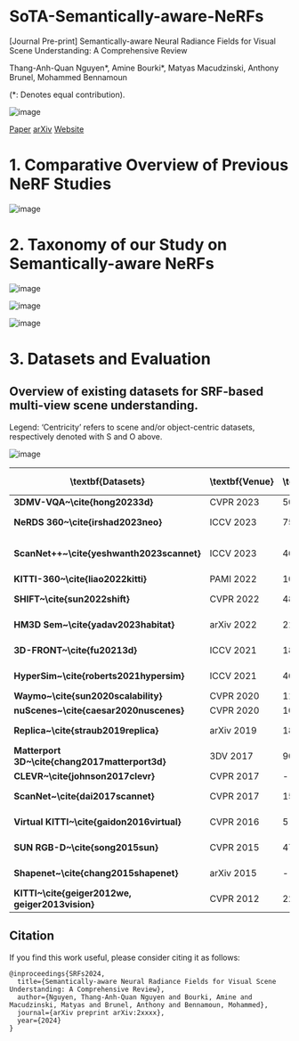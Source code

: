 # SoTA-Semantically-aware-NeRFs
[Journal Pre-print] Semantically-aware Neural Radiance Fields for Visual Scene Understanding: A Comprehensive Review

Thang-Anh-Quan Nguyen*, Amine Bourki*, Matyas Macudzinski, Anthony Brunel, Mohammed Bennamoun

(*: Denotes equal contribution).

![image](https://github.com/abourki/SoTA-Semantically-aware-NeRFs/assets/12202074/89ed66ae-7f9c-4bec-a388-ad7a5fd650c9)

[Paper]() [arXiv](https://arxiv.org/) [Website](https://arxiv.org/)



# 1. Comparative Overview of Previous NeRF Studies

![image](https://github.com/abourki/SoTA-Semantically-aware-NeRFs/assets/12202074/84cec94a-6c82-4307-b8c7-20dc37d0ea16)


# 2. Taxonomy of our Study on Semantically-aware NeRFs

![image](https://github.com/abourki/SoTA-Semantically-aware-NeRFs/assets/12202074/b321080b-3282-4f94-b528-9f8959057778)

![image](https://github.com/abourki/SoTA-Semantically-aware-NeRFs/assets/12202074/9bf9ee8f-a8fb-4aff-bf51-05399a001e44)


![image](https://github.com/abourki/SoTA-Semantically-aware-NeRFs/assets/12202074/fff8b4a2-917f-4fde-9d53-04cc52f3eb34)


# 3. Datasets and Evaluation

## Overview of existing datasets for SRF-based multi-view scene understanding.
Legend: ‘Centricity’ refers to scene and/or object-centric datasets, respectively denoted with S and O above.

![image](https://github.com/abourki/SoTA-Semantically-aware-NeRFs/assets/12202074/71ae6de8-ad3e-4015-aebb-05d998879cfd)





| **\textbf{Datasets}**                           | **\textbf{Venue}** | **\textbf{\#Scenes}** | **\textbf{\#Imgs}** | **\textbf{Centricity}** | **\textbf{Type}** | **\textbf{Data Modalities}** | **\textbf{Annotations}**                  | **\textbf{URL}**                                                                        |
|-------------------------------------------------|--------------------|-----------------------|---------------------|-------------------------|-------------------|------------------------------|-------------------------------------------|-----------------------------------------------------------------------------------------|
| **3DMV-VQA~\cite{hong20233d}**                  | CVPR 2023          | 5000                  | 600K                | S+O                     | Indoor            | RGB                          | Visual question \                         | [URL](https://vis-www.cs.umass.edu/3d-clr/}{\faLink})          |
| **NeRDS 360~\cite{irshad2023neo}**              | ICCV 2023          | 75                    | 15k                 | S+O                     | Urban             | Synthetic                    | \makecell[l]{3D object boxes              |
| **ScanNet++~\cite{yeshwanth2023scannet}**       | ICCV 2023          | 460                   | 3.7M                | S                       | Indoor            | RGB-D                        | \makecell[l]{2D/3D panoptic segmentation} | \Dhref{https://cy94.github.io/scannetpp/}{\faLink}                                      |
| **KITTI-360~\cite{liao2022kitti}**              | PAMI 2022          | 10                    | 150K                | S+O                     | Urban             | RGB                          | LiDAR                                     | \makecell[l]{2D/3D object boxes                                                         |
| **SHIFT~\cite{sun2022shift}**                   | CVPR 2022          | 4850                  | 2.5M                | S+O                     | Urban             | Synthetic                    | \makecell[l]{2D/3D object boxes           |
| **HM3D Sem~\cite{yadav2023habitat}**            | arXiv 2022         | 216                   | -                   | S                       | Indoor            | Mesh                         | 3D semantic segmentation                  | \Dhref{https://aihabitat.org/datasets/hm3d-semantics/}{\faLink}                         |
| **3D-FRONT~\cite{fu20213d}**                    | ICCV 2021          | 18968                 | -                   | S+O                     | Indoor            | Synthetic                    | 3D semantic segmentation                  | \Dhref{https://tianchi.aliyun.com/specials/promotion/alibaba-3d-scene-dataset}{\faLink} |
| **HyperSim~\cite{roberts2021hypersim}**         | ICCV 2021          | 461                   | 77.4K               | S+O                     | Indoor            | Synthetic                    | \makecell[l]{2D/3D object boxes           |
| **Waymo~\cite{sun2020scalability}**             | CVPR 2020          | 1150                  | 1M                  | S+O                     | Urban             | RGB                          | LiDAR                                     | \makecell[l]{2D/3D object boxes                                                         |
| **nuScenes~\cite{caesar2020nuscenes}**          | CVPR 2020          | 1000                  | 1.4M                | S+O                     | Urban             | RGB                          | LiDAR                                     | \makecell[l]{3D object boxes                                                            |
| **Replica~\cite{straub2019replica}**            | arXiv 2019         | 18                    | -                   | S                       | Indoor            | Mesh                         | 2D/3D panoptic segmentation               | \Dhref{https://github.com/facebookresearch/Replica-Dataset}{\faLink}                    |
| **Matterport 3D~\cite{chang2017matterport3d}**  | 3DV 2017           | 90                    | 194.4K              | S                       | Indoor            | RGB-D                        | 2D/3D panoptic segmentation               | \Dhref{https://niessner.github.io/Matterport//}{\faLink}                                |
| **CLEVR~\cite{johnson2017clevr}**               | CVPR 2017          | -                     | 100K                | O                       | Indoor            | Synthetic                    | Visual question \                         | answer                                                                                  | \Dhref{https://cs.stanford.edu/people/jcjohns/clevr/}{\faLink} |
| **ScanNet~\cite{dai2017scannet}**               | CVPR 2017          | 1513                  | 2.5M                | S+O                     | Indoor            | RGB-D                        | \makecell[l]{3D object boxes              |
| **Virtual KITTI~\cite{gaidon2016virtual}**      | CVPR 2016          | 5                     | 17K                 | S+O                     | Urban             | Synthetic                    | \makecell[l]{2D/3D object boxes           |
| **SUN RGB-D~\cite{song2015sun}**                | CVPR 2015          | 47                    | 10.3K               | S+O                     | Indoor            | RGB-D                        | \makecell[l]{2D/3D object boxes           |
| **Shapenet~\cite{chang2015shapenet}**           | arXiv 2015         | -                     | -                   | O                       | Objects           | CAD model                    | 3D part segmentation                      | \Dhref{https://shapenet.org/}{\faLink}                                                  |
| **KITTI~\cite{geiger2012we, geiger2013vision}** | CVPR 2012          | 22                    | 15K                 | S+O                     | Urban             | RGB                          | LiDAR                                     | \makecell[l]{2D/3D object boxes                                                         |

## Citation
If you find this work useful, please consider citing it as follows:

```
@inproceedings{SRFs2024,
  title={Semantically-aware Neural Radiance Fields for Visual Scene Understanding: A Comprehensive Review},
  author={Nguyen, Thang-Anh-Quan Nguyen and Bourki, Amine and Macudzinski, Matyas and Brunel, Anthony and Bennamoun, Mohammed},
  journal={arXiv preprint arXiv:2xxxx},
  year={2024}
}
```

